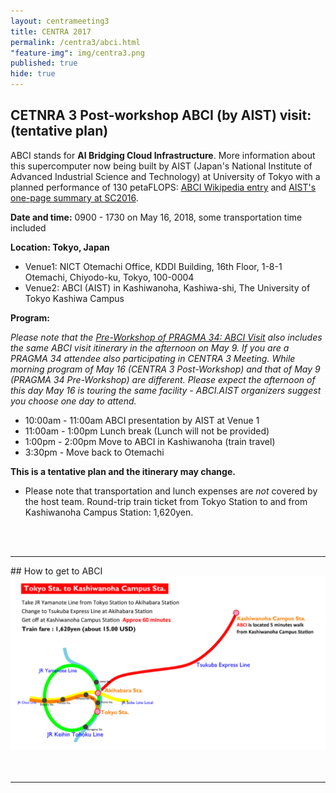```yaml
---
layout: centrameeting3
title: CENTRA 2017
permalink: /centra3/abci.html
"feature-img": img/centra3.png
published: true
hide: true
---
```


## CETNRA 3 Post-workshop ABCI (by AIST) visit: (tentative plan)  

ABCI stands for **AI Bridging Cloud Infrastructure**. More information about this supercomputer now being built by AIST (Japan's National Institute of Advanced Industrial Science and Technology) at University of Tokyo with a planned performance of 130 petaFLOPS: [ABCI Wikipedia entry](https://en.wikipedia.org/wiki/AI_Bridging_Cloud_Infrastructure) and [AIST's one-page summary at SC2016](https://www.itri.aist.go.jp/events/sc2016/pdf/P06-ABCI.pdf).  

**Date and time:** 0900 - 1730 on May 16, 2018, some transportation time included
    
**Location: Tokyo, Japan**   
* Venue1: NICT Otemachi Office, KDDI Building, 16th Floor, 1-8-1 Otemachi, Chiyodo-ku, Tokyo, 100-0004
* Venue2: ABCI (AIST) in Kashiwanoha, Kashiwa-shi, The University of Tokyo Kashiwa Campus  

**Program:**

*Please note that the [Pre-Workshop of PRAGMA 34: ABCI Visit](http://www.pragma-grid.net/pragma34-program/) also includes the same ABCI visit itinerary in the afternoon on May 9. If you are a PRAGMA 34 attendee also participating in CENTRA 3 Meeting. While morning program of May 16 (CENTRA 3 Post-Workshop) and that of May 9 (PRAGMA 34 Pre-Workshop) are different. Please expect the afternoon of this day May 16 is touring the same facility - ABCI.AIST organizers suggest you choose one day to attend.*

* 10:00am - 11:00am ABCI presentation by AIST at Venue 1
* 11:00am - 1:00pm Lunch break (Lunch will not be provided)  
* 1:00pm - 2:00pm Move to ABCI in Kashiwanoha (train travel)  
* 3:30pm - Move back to Otemachi  
    
**This is a tentative plan and the itinerary may change.**   
    
* Please note that transportation and lunch expenses are *not* covered by the host team. Round-trip train ticket from Tokyo Station to and from Kashiwanoha Campus Station: 1,620yen.  
<br>
<br>
<hr>
## How to get to ABCI  
<img src="/img/centra-3-abci-map.png" alt="CENTRA3 ABCI map" style="margin-right: auto;margin-left: auto;" class="img-responsive">

<br>
<br>
<br>
<hr>
